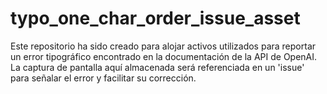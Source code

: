 # typo_one_char_order_issue_asset
 Este repositorio ha sido creado para alojar activos utilizados para reportar un error tipográfico encontrado en la documentación de la API de OpenAI. La captura de pantalla aquí almacenada será referenciada en un 'issue' para señalar el error y facilitar su corrección.
